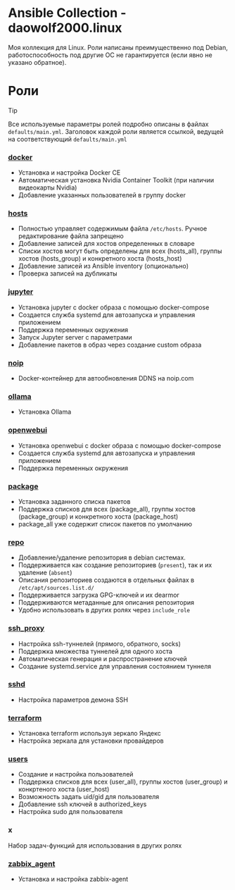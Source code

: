 # Ansible Collection - daowolf2000.linux

Моя коллекция для Linux. Роли написаны преимущественно под Debian, работоспособность под другие ОС не гарантируется (если явно не указано обратное).

# Роли

> [!TIP]
> Все используемые параметры ролей подробно описаны в файлах `defaults/main.yml`. Заголовок каждой роли является ссылкой, ведущей на соответствующий `defaults/main.yml`

### [docker](roles/docker/defaults/main.yml)

- Установка и настройка Docker CE 
- Автоматическая установка Nvidia Container Toolkit (при наличии видеокарты Nvidia)
- Добавление указанных пользователей в группу docker

### [hosts](roles//hosts/defaults/main.yml)

- Полностью управляет содержимым файла `/etc/hosts`. Ручное редактирование файла запрещено
- Добавление записей для хостов определенных в словаре
- Списки хостов могут быть определены для всех (hosts_all), группы хостов (hosts_group) и конкретного хоста (hosts_host)
- Добавление записей из Ansible inventory (опционально)
- Проверка записей на дубликаты

### [jupyter](roles/jupyter/defaults/main.yml)

- Установка jupyter с docker образа с помощью docker-compose
- Создается служба systemd для автозапуска и управления приложением
- Поддержка переменных окружения
- Запуск Jupyter server с параметрами
- Добавление пакетов в образ через создание custom образа

### [noip](roles/noip/defaults/main.yml)

- Docker-контейнер для автообновления DDNS на noip.com

### [ollama](roles/ollama/defaults/main.yml)

- Установка Ollama

### [openwebui](roles/openwebui/defaults/main.yml)

- Установка openwebui с docker образа с помощью docker-compose
- Создается служба systemd для автозапуска и управления приложением
- Поддержка переменных окружения

### [package](roles/package/defaults/main.yml)

- Установка заданного списка пакетов
- Поддержка списков для всех (package_all), группы хостов (package_group) и конкретного хоста (package_host)
- package_all уже содержит список пакетов по умолчанию

### [repo](roles/repo/README.md)

- Добавление/удаление репозитория в debian системах.
- Поддерживается как создание репозиториев (`present`), так и их удаление (`absent`)
- Описания репозиториев создаются в отдельных файлах в `/etc/apt/sources.list.d/`
- Поддерживается загрузка GPG-ключей и их dearmor
- Поддерживаются метаданные для описания репозитория
- Удобно использовать в других ролях через `include_role`

### [ssh_proxy](roles/ssh_proxy/defaults/main.yml)

- Настройка ssh-туннелей (прямого, обратного, socks)
- Поддержка множества туннелей для одного хоста
- Автоматическая генерация и распространение ключей
- Создание systemd.service для управления состоянием туннеля

### [sshd](roles/sshd/defaults/main.yml)

- Настройка параметров демона SSH

### [terraform](roles/terraform/defaults/main.yml)

- Установка terraform используя зеркало Яндекс
- Настройка зеркала для установки провайдеров 

### [users](roles/users/defaults/main.yml)

- Создание и настройка пользователей
- Поддержка списков для всех (user_all), группы хостов (user_group) и конкртеного хоста (user_host)
- Возможность задать uid/gid для пользователя
- Добавление ssh ключей в authorized_keys
- Настройка sudo для пользователя

### x

Набор задач-функций для использования в других ролях

### [zabbix_agent](roles/zabbix_agent/defaults/main.yml)

- Установка и настройка zabbix-agent